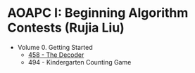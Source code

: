 # AOAPC I: Beginning Algorithm Contests (Rujia Liu)

* Volume 0. Getting Started
    - <a href="/UVa/Volume 4/458 - The Decoder.cpp">458 - The Decoder</a>
    - 494 - Kindergarten Counting Game
